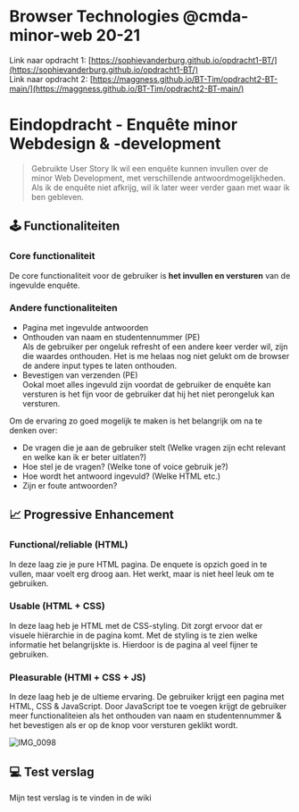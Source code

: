 # Browser Technologies @cmda-minor-web 20-21
Link naar opdracht 1: [https://sophievanderburg.github.io/opdracht1-BT/](https://sophievanderburg.github.io/opdracht1-BT/) </br>
Link naar opdracht 2: [https://maggness.github.io/BT-Tim/opdracht2-BT-main/](https://maggness.github.io/BT-Tim/opdracht2-BT-main/)

# Eindopdracht - Enquête minor Webdesign & -development

> Gebruikte User Story
> Ik wil een enquête kunnen invullen over de minor Web Development, met verschillende antwoordmogelijkheden. Als ik de enquête niet afkrijg, wil ik later  weer verder gaan met waar ik ben gebleven.

## 🕹️ Functionaliteiten
### Core functionaliteit
De core functionaliteit voor de gebruiker is **het invullen en versturen** van de ingevulde enquête. <br>

### Andere functionaliteiten
* Pagina met ingevulde antwoorden
* Onthouden van naam en studentennummer (PE) <br> Als de gebruiker per ongeluk refresht of een andere keer verder wil, zijn die waardes onthouden. Het is me helaas nog niet gelukt om de browser de andere input types te laten onthouden.
* Bevestigen van verzenden (PE)<br> Ookal moet alles ingevuld zijn voordat de gebruiker de enquête kan versturen is het fijn voor de gebruiker dat hij het niet perongeluk kan versturen. 

Om de ervaring zo goed mogelijk te maken is het belangrijk om na te denken over:
* De vragen die je aan de gebruiker stelt (Welke vragen zijn echt relevant en welke kan ik er beter uitlaten?)
* Hoe stel je de vragen? (Welke tone of voice gebruik je?)
* Hoe wordt het antwoord ingevuld? (Welke HTML etc.)
* Zijn er foute antwoorden?

## :chart_with_upwards_trend: Progressive Enhancement
### Functional/reliable (HTML)
In deze laag zie je pure HTML pagina. De enquete is opzich goed in te vullen, maar voelt erg droog aan. Het werkt, maar is niet heel leuk om te gebruiken.

### Usable (HTML + CSS)
In deze laag heb je HTML met de CSS-styling. Dit zorgt ervoor dat er visuele hiërarchie in de pagina komt. Met de styling is te zien welke informatie het belangrijskte is. Hierdoor is de pagina al veel fijner te gebruiken.

### Pleasurable (HTMl + CSS + JS)
In deze laag heb je de ultieme ervaring. De gebruiker krijgt een pagina met HTML, CSS & JavaScript. Door JavaScript toe te voegen krijgt de gebruiker meer functionaliteien als het onthouden van naam en studentennummer & het bevestigen als er op de knop voor versturen geklikt wordt.

![IMG_0098](https://user-images.githubusercontent.com/70577898/162171706-1955eaee-bb69-4762-a031-3cdb502d9e7f.jpg)


## 💻 Test verslag
Mijn test verslag is te vinden in de wiki
